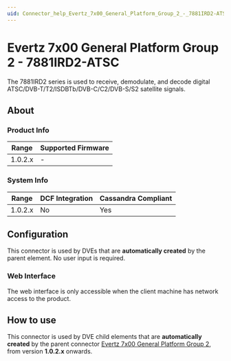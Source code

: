```yaml
---
uid: Connector_help_Evertz_7x00_General_Platform_Group_2_-_7881IRD2-ATSC
---
```


# Evertz 7x00 General Platform Group 2 - 7881IRD2-ATSC

The 7881IRD2 series is used to receive, demodulate, and decode digital ATSC/DVB-T/T2/ISDBTb/DVB-C/C2/DVB-S/S2 satellite signals.

## About

### Product Info

| Range     | Supported Firmware     |
|-----------|------------------------|
| 1.0.2.x   | -                      |

### System Info

| **Range** | **DCF Integration** | **Cassandra Compliant** |
|-----------|---------------------|-------------------------|
| 1.0.2.x   | No                  | Yes                     |

## Configuration

This connector is used by DVEs that are **automatically created** by the parent element. No user input is required.

### Web Interface

The web interface is only accessible when the client machine has network access to the product.

## How to use

This connector is used by DVE child elements that are **automatically created** by the parent connector [Evertz 7x00 General Platform Group 2](xref:Connector_help_Evertz_7x00_General_Platform_Group_2), from version **1.0.2.x** onwards.

